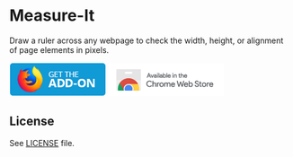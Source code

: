 # Measure-It
Draw a ruler across any webpage to check the width, height, or alignment of page elements in pixels.

[<img src="./repoAssets/amo.png">](https://addons.mozilla.org/firefox/addon/measure-it)
[<img src="./repoAssets/chrome.png">](https://chrome.google.com/webstore/detail/measure-it/jocbgkoackihphodedlefohapackjmna)

## License

See [LICENSE](LICENSE) file.
